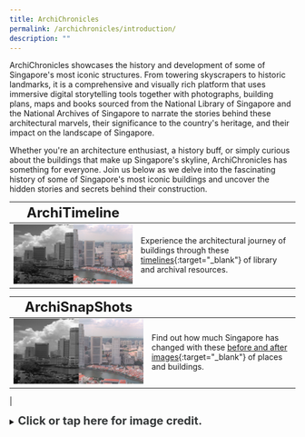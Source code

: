 ```yaml
---
title: ArchiChronicles
permalink: /archichronicles/introduction/
description: ""
---
```

ArchiChronicles showcases the history and development of some of Singapore's most iconic structures. From towering skyscrapers to historic landmarks, it is a comprehensive and visually rich platform that uses immersive digital storytelling tools together with photographs, building plans, maps and books sourced from the National Library of Singapore and the National Archives of Singapore to narrate the stories behind these architectural marvels, their significance to the country's heritage, and their impact on the landscape of Singapore. 

Whether you're an architecture enthusiast, a history buff, or simply curious about the buildings that make up Singapore's skyline, ArchiChronicles has something for everyone. Join us below as we delve into the fascinating history of some of Singapore's most iconic buildings and uncover the hidden stories and secrets behind their construction.

| **<font size="5"> ArchiTimeline</font>** |  | 
| -------- | -------- | 
| [<img src="/images/landing-singapore-revisualised-before-and-after.png" alt="singapore-revisualised-before-and-after" style="width:500px;">](/archichronicles/architimelines/)      | Experience the architectural journey of buildings through these [timelines](/archichronicles/architimelines/){:target="_blank"} of library and archival resources.

| **<font size="5"> ArchiSnapShots</font>** |  | 
| -------- | -------- | 
| [<img src="/images/landing-singapore-revisualised-before-and-after.png" alt="singapore-revisualised-before-and-after" style="width:500px;">](/archichronicles/archisnapshots/)      | Find out how much Singapore has changed with these [before and after images](/archichronicles/archisnapshots/){:target="_blank"} of places and buildings.
|

<details>
<summary><span style="font-weight: 700; font-size: 20px; font-style: normal; color:#353839">Click or tap here for image credit.</span></summary>
<br>	
<span style="font-weight: 400; font-size: 20px; font-style: normal; color:#778899">1. Virtual Showcase photo by Erwin Soo [CC BY-SA 2.0]
<br>2. Before &amp; After photos from Ministry of Information and the Arts Collection, courtesy of National Archives of Singapore
</span>
	
</details>
